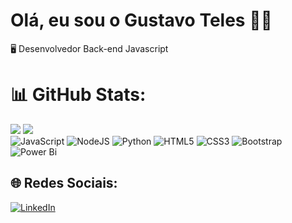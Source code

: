 
# Olá, eu sou o Gustavo Teles 👋🏾<br>
🖥️ Desenvolvedor Back-end Javascript </br>
 


# 📊 GitHub Stats:
![](https://github-readme-stats.vercel.app/api?username=ustavoteles&theme=transparent&hide_border=false&include_all_commits=false&count_private=false)
![](https://github-readme-stats.vercel.app/api/top-langs/?username=ustavoteles&theme=transparent&hide_border=false&include_all_commits=false&count_private=false&layout=compact)
</br>
![JavaScript](https://img.shields.io/badge/javascript-%23323330.svg?style=flat&logo=javascript&logoColor=%23F7DF1E) 
![NodeJS](https://img.shields.io/badge/node.js-6DA55F?style=flat&logo=node.js&logoColor=white) 
![Python](https://img.shields.io/badge/python-3670A0?style=flat&logo=python&logoColor=ffdd54) 
![HTML5](https://img.shields.io/badge/html5-%23E34F26.svg?style=flat&logo=html5&logoColor=white) 
![CSS3](https://img.shields.io/badge/css3-%231572B6.svg?style=flat&logo=css3&logoColor=white)
![Bootstrap](https://img.shields.io/badge/bootstrap-%238511FA.svg?style=flat&logo=bootstrap&logoColor=white)
![Power Bi](https://img.shields.io/badge/power_bi-F2C811?style=flat&logo=powerbi&logoColor=black)

## 🌐 Redes Sociais:
[![LinkedIn](https://img.shields.io/badge/LinkedIn-%230077B5.svg?logo=linkedin&logoColor=white)](https://linkedin.com/in/ustavoteles) 



